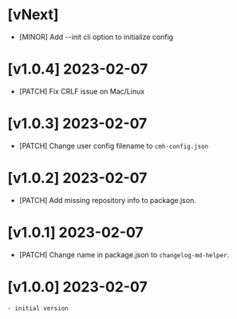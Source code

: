 # [vNext]

- [MINOR] Add --init cli option to initialize config

# [v1.0.4] 2023-02-07

- [PATCH] Fix CRLF issue on Mac/Linux

# [v1.0.3] 2023-02-07

- [PATCH] Change user config filename to `cmh-config.json`

# [v1.0.2] 2023-02-07

- [PATCH] Add missing repository info to package.json.

# [v1.0.1] 2023-02-07

- [PATCH] Change name in package.json to `changelog-md-helper`.

# [v1.0.0] 2023-02-07
    - initial version